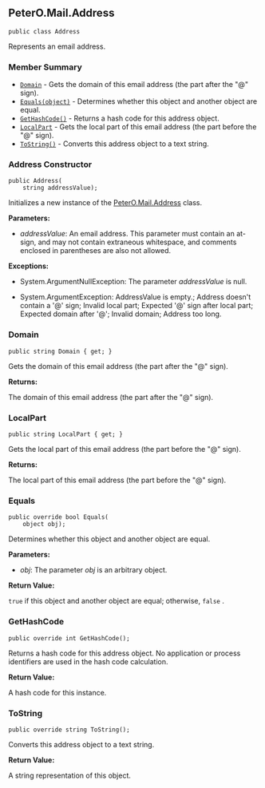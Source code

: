 ## PeterO.Mail.Address

    public class Address

Represents an email address.

### Member Summary
* <code>[Domain](#Domain)</code> - Gets the domain of this email address (the part after the "@" sign).
* <code>[Equals(object)](#Equals_object)</code> - Determines whether this object and another object are equal.
* <code>[GetHashCode()](#GetHashCode)</code> - Returns a hash code for this address object.
* <code>[LocalPart](#LocalPart)</code> - Gets the local part of this email address (the part before the "@" sign).
* <code>[ToString()](#ToString)</code> - Converts this address object to a text string.

<a id="Void_ctor_System_String"></a>
### Address Constructor

    public Address(
        string addressValue);

Initializes a new instance of the [PeterO.Mail.Address](PeterO.Mail.Address.md) class.

<b>Parameters:</b>

 * <i>addressValue</i>: An email address. This parameter must contain an at-sign, and may not contain extraneous whitespace, and comments enclosed in parentheses are also not allowed.

<b>Exceptions:</b>

 * System.ArgumentNullException:
The parameter  <i>addressValue</i>
 is null.

 * System.ArgumentException:
AddressValue is empty.; Address doesn't contain a '@' sign; Invalid local part; Expected '@' sign after local part; Expected domain after '@'; Invalid domain; Address too long.

<a id="Domain"></a>
### Domain

    public string Domain { get; }

Gets the domain of this email address (the part after the "@" sign).

<b>Returns:</b>

The domain of this email address (the part after the "@" sign).

<a id="LocalPart"></a>
### LocalPart

    public string LocalPart { get; }

Gets the local part of this email address (the part before the "@" sign).

<b>Returns:</b>

The local part of this email address (the part before the "@" sign).

<a id="Equals_object"></a>
### Equals

    public override bool Equals(
        object obj);

Determines whether this object and another object are equal.

<b>Parameters:</b>

 * <i>obj</i>: The parameter  <i>obj</i>
 is an arbitrary object.

<b>Return Value:</b>

 `true`  if this object and another object are equal; otherwise,  `false` .

<a id="GetHashCode"></a>
### GetHashCode

    public override int GetHashCode();

Returns a hash code for this address object. No application or process identifiers are used in the hash code calculation.

<b>Return Value:</b>

A hash code for this instance.

<a id="ToString"></a>
### ToString

    public override string ToString();

Converts this address object to a text string.

<b>Return Value:</b>

A string representation of this object.

